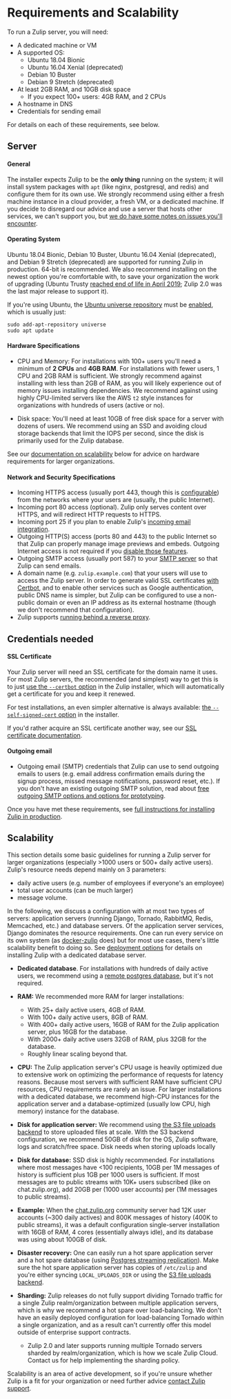 # Requirements and Scalability

To run a Zulip server, you will need:
* A dedicated machine or VM
* A supported OS:
  * Ubuntu 18.04 Bionic
  * Ubuntu 16.04 Xenial (deprecated)
  * Debian 10 Buster
  * Debian 9 Stretch  (deprecated)
* At least 2GB RAM, and 10GB disk space
  * If you expect 100+ users: 4GB RAM, and 2 CPUs
* A hostname in DNS
* Credentials for sending email

For details on each of these requirements, see below.

## Server

#### General

The installer expects Zulip to be the **only thing** running on the
system; it will install system packages with `apt` (like nginx,
postgresql, and redis) and configure them for its own use.  We
strongly recommend using either a fresh machine instance in a cloud
provider, a fresh VM, or a dedicated machine.  If you decide to
disregard our advice and use a server that hosts other services, we
can't support you, but
[we do have some notes on issues you'll encounter](install-existing-server.md).

#### Operating System

Ubuntu 18.04 Bionic, Debian 10 Buster, Ubuntu 16.04 Xenial (deprecated),
and Debian 9 Stretch (deprecated) are supported for running Zulip in
production.  64-bit is recommended.  We also recommend installing on
the newest option you're comfortable with, to save your organization
the work of upgrading (Ubuntu Trusty [reached end of life in April
2019][trusty-eol]; Zulip 2.0 was the last major release to support
it).

If you're using Ubuntu, the
[Ubuntu universe repository][ubuntu-repositories] must be
[enabled][enable-universe], which is usually just:

```
sudo add-apt-repository universe
sudo apt update
```

[ubuntu-repositories]:
https://help.ubuntu.com/community/Repositories/Ubuntu
[enable-universe]: https://help.ubuntu.com/community/Repositories/CommandLine#Adding_the_Universe_and_Multiverse_Repositories

#### Hardware Specifications

* CPU and Memory: For installations with 100+ users you'll need a
  minimum of **2 CPUs** and **4GB RAM**. For installations with fewer
  users, 1 CPU and 2GB RAM is sufficient. We strongly recommend against
  installing with less than 2GB of RAM, as you will likely experience
  out of memory issues installing dependencies.  We recommend against
  using highly CPU-limited servers like the AWS `t2` style instances
  for organizations with hundreds of users (active or no).

* Disk space: You'll need at least 10GB of free disk space for a
  server with dozens of users.  We recommend using an SSD and avoiding
  cloud storage backends that limit the IOPS per second, since the
  disk is primarily used for the Zulip database.

See our [documentation on scalability](#scalability) below for advice
on hardware requirements for larger organizations.

#### Network and Security Specifications

* Incoming HTTPS access (usually port 443, though this is
  [configurable](../production/deployment.html#using-an-alternate-port))
  from the networks where your users are (usually, the public
  Internet).
* Incoming port 80 access (optional).  Zulip only serves content over
  HTTPS, and will redirect HTTP requests to HTTPS.
* Incoming port 25 if you plan to enable Zulip's [incoming email
  integration](../production/email-gateway.md).
* Outgoing HTTP(S) access (ports 80 and 443) to the public Internet so
  that Zulip can properly manage image previews and embeds.  Outgoing
  Internet access is not required if you [disable those
  features](https://zulipchat.com/help/allow-image-link-previews).
* Outgoing SMTP access (usually port 587) to your [SMTP
  server](../production/email.md) so that Zulip can send emails.
* A domain name (e.g. `zulip.example.com`) that your users will use to
  access the Zulip server.  In order to generate valid SSL
  certificates [with Certbot][doc-certbot], and to enable other
  services such as Google authentication, public DNS name is simpler,
  but Zulip can be configured to use a non-public domain or even an IP
  address as its external hostname (though we don't recommend that
  configuration).
* Zulip supports [running behind a reverse proxy][reverse-proxy].

[reverse-proxy]: ../production/deployment.html#putting-the-zulip-application-behind-a-reverse-proxy
[email-mirror-code]: https://github.com/zulip/zulip/blob/master/zerver/management/commands/email_mirror.py

## Credentials needed

#### SSL Certificate

Your Zulip server will need an SSL certificate for the domain name it
uses.  For most Zulip servers, the recommended (and simplest) way to
get this is to just [use the `--certbot` option][doc-certbot] in the
Zulip installer, which will automatically get a certificate for you
and keep it renewed.

For test installations, an even simpler alternative is always
available: [the `--self-signed-cert` option][doc-self-signed] in the
installer.

If you'd rather acquire an SSL certificate another way, see our [SSL
certificate documentation](ssl-certificates.md).

[doc-certbot]: ssl-certificates.html#certbot-recommended
[doc-self-signed]: ssl-certificates.html#self-signed-certificate

#### Outgoing email

* Outgoing email (SMTP) credentials that Zulip can use to send
  outgoing emails to users (e.g. email address confirmation emails
  during the signup process, missed message notifications, password
  reset, etc.).  If you don't have an existing outgoing SMTP solution,
  read about
  [free outgoing SMTP options and options for prototyping](email.html#free-outgoing-email-services).

Once you have met these requirements, see [full instructions for installing
Zulip in production](../production/install.md).

[trusty-eol]: https://wiki.ubuntu.com/Releases

## Scalability

This section details some basic guidelines for running a Zulip server
for larger organizations (especially >1000 users or 500+ daily active
users).  Zulip's resource needs depend mainly on 3 parameters:
* daily active users (e.g. number of employees if everyone's an
employee)
* total user accounts (can be much larger)
* message volume.

In the following, we discuss a configuration with at most two types of
servers: application servers (running Django, Tornado, RabbitMQ,
Redis, Memcached, etc.) and database servers.  Of the application
server services, Django dominates the resource requirements.  One can
run every service on its own system (as
[docker-zulip](https://github.com/zulip/docker-zulip) does) but for
most use cases, there's little scalability benefit to doing so.  See
[deployment options](../production/deployment.md) for details on
installing Zulip with a dedicated database server.

* **Dedicated database**.  For installations with hundreds of daily
  active users, we recommend using a [remote postgres
  database](postgres.md), but it's not required.

* **RAM:**  We recommended more RAM for larger installations:
    * With 25+ daily active users, 4GB of RAM.
    * With 100+ daily active users, 8GB of RAM.
    * With 400+ daily active users, 16GB of RAM for the Zulip
      application server, plus 16GB for the database.
    * With 2000+ daily active users 32GB of RAM, plus 32GB for the
      database.
    * Roughly linear scaling beyond that.

* **CPU:**  The Zulip application server's CPU usage is heavily
  optimized due to extensive work on optimizing the performance of
  requests for latency reasons.  Because most servers with sufficient
  RAM have sufficient CPU resources, CPU requirements are rarely an
  issue.  For larger installations with a dedicated database, we
  recommend high-CPU instances for the application server and a
  database-optimized (usually low CPU, high memory) instance for the
  database.

* **Disk for application server:** We recommend using [the S3 file
  uploads backend][s3-uploads] to store uploaded files at scale.  With
  the S3 backend configuration, we recommend 50GB of disk for the OS,
  Zulip software, logs and scratch/free space.  Disk needs when
  storing uploads locally

* **Disk for database:** SSD disk is highly recommended.  For
  installations where most messages have <100 recipients, 10GB per 1M
  messages of history is sufficient plus 1GB per 1000 users is
  sufficient.  If most messages are to public streams with 10K+ users
  subscribed (like on chat.zulip.org), add 20GB per (1000 user
  accounts) per (1M messages to public streams).

* **Example:** When the
  [chat.zulip.org](../contributing/chat-zulip-org.md) community server
  had 12K user accounts (~300 daily actives) and 800K messages of
  history (400K to public streams), it was a default configuration
  single-server installation with 16GB of RAM, 4 cores (essentially
  always idle), and its database was using about 100GB of disk.

* **Disaster recovery:** One can easily run a hot spare application
  server and a hot spare database (using [Postgres streaming
  replication][streaming-replication]).  Make sure the hot spare
  application server has copies of `/etc/zulip` and you're either
  syncing `LOCAL_UPLOADS_DIR` or using the [S3 file uploads
  backend][s3-uploads].

* **Sharding:** Zulip releases do not fully support dividing Tornado
  traffic for a single Zulip realm/organization between multiple
  application servers, which is why we recommend a hot spare over
  load-balancing.  We don't have an easily deployed configuration for
  load-balancing Tornado within a single organization, and as a result
  can't currently offer this model outside of enterprise support
  contracts.

  * Zulip 2.0 and later supports running multiple Tornado servers
    sharded by realm/organization, which is how we scale Zulip Cloud.
    Contact us for help implementing the sharding policy.

Scalability is an area of active development, so if you're unsure
whether Zulip is a fit for your organization or need further advice
[contact Zulip support](mailto:support@zulipchat.com).

[s3-uploads]: ../production/upload-backends.html#s3-backend-configuration
[streaming-replication]: ../production/export-and-import.html#postgres-streaming-replication
